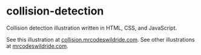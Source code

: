 # collision-detection

Collision detection illustration written in HTML, CSS, and JavaScript.

See this illustration at [collision.mrcodeswildride.com](https://collision.mrcodeswildride.com/).
See other illustrations at [mrcodeswildride.com](https://www.mrcodeswildride.com/).